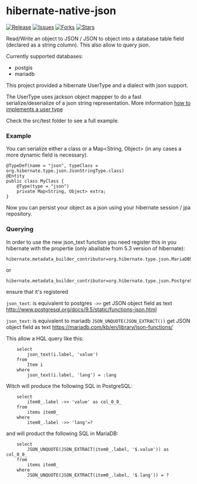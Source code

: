 hibernate-native-json
=================

[![Release](https://jitpack.io/v/enxt/hibernate-native-json.svg)](https://jitpack.io/#enxt/hibernate-native-json)
[![Issues](https://img.shields.io/github/issues/enxt/hibernate-native-json.svg)](https://github.com/enxt/hibernate-native-json/issues) 
[![Forks](https://img.shields.io/github/forks/enxt/hibernate-native-json.svg)](https://github.com/enxt/hibernate-native-json/network) 
[![Stars](https://img.shields.io/github/stars/enxt/hibernate-native-json.svg)](https://github.com/enxt/hibernate-native-json/stargazers)


Read/Write an object to JSON / JSON to object into a database table field (declared as a string column).
This also allow to query json.

Currently supported databases:
- postgis
- mariadb

This project provided a hibernate UserType and a dialect with json support.

The UserType uses jackson object mappper to do a fast serialize/deserialize of a json string representation.  More information  [how to implements a user type](http://blog.xebia.com/2009/11/09/understanding-and-writing-hibernate-user-types/)

Check the src/test folder to see a full example.

### Example

You can serialize either a class or a Map<String, Object> (in any cases a more dynamic field is necessary).

```
@TypeDef(name = "json", typeClass = org.hibernate.type.json.JsonStringType.class)
@Entity
public class MyClass {
    @Type(type = "json")
    private Map<String, Object> extra;
}
```

Now you can persist your object as a json using your hibernate session / jpa repository.

### Querying

In order to use the new json_text function you need register this in you hibernate with the propertie (only abailable from 5.3 version of hibernate):

```
hibernate.metadata_builder_contributor=org.hibernate.type.json.MariaDBSqlJsonFunctionsBuilder
```
or
```
hibernate.metadata_builder_contributor=org.hibernate.type.json.PostgreSqlJsonFunctionsBuilder
```

ensure that it's registered

`json_text`: is equivalent to postgres `->>` get JSON object field as text
http://www.postgresql.org/docs/9.5/static/functions-json.html

`json_text`: is equivalent to mariadb `JSON_UNQUOTE(JSON_EXTRACT())` get JSON object field as text
https://mariadb.com/kb/en/library/json-functions/

This allow a HQL query like this:
```
    select
        json_text(i.label, 'value')
    from
        Item i
    where
        json_text(i.label, 'lang') = :lang
```

Witch will produce the following SQL in PostgreSQL:
```
    select
        item0_.label ->> 'value' as col_0_0_ 
    from
        items item0_ 
    where
        item0_.label ->> 'lang'=?
```

and will product the following SQL in MariaDB:
```
    select
        JSON_UNQUOTE(JSON_EXTRACT(item0_.label, '$.value')) as col_0_0_ 
    from
        items item0_ 
    where
        JSON_UNQUOTE(JSON_EXTRACT(item0_.label, '$.lang')) = ?
```



